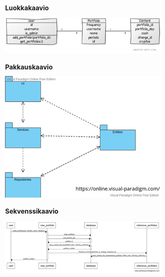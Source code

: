 ## Luokkakaavio  
![Luokkakaavio](https://github.com/ramipiik/ot-harjoitustyo/blob/main/dokumentaatio/luokkakaavio/luokkakaavio.jpg)  
## Pakkauskaavio  
![Pakkauskaavio](https://github.com/ramipiik/ot-harjoitustyo/blob/main/dokumentaatio/pakkauskaavio/pakkauskaavio.jpg)
## Sekvenssikaavio  
![Sekvenssikaavio](https://github.com/ramipiik/ot-harjoitustyo/blob/main/dokumentaatio/sekvenssikaavio/new_portfolio.png)
